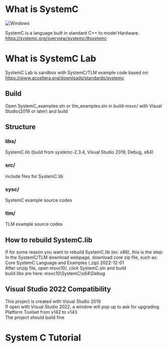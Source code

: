 # What is SystemC
![Windows](https://img.shields.io/badge/Windows-passing-brightgreen)

SystemC is a language built in standard C++ to model Hardware.   
https://systemc.org/overview/systemc/#systemc
# What is SystemC Lab
SystemC Lab is sandbox with SystemC/TLM example code based on:  
https://www.accellera.org/downloads/standards/systemc
## Build
Open SystemC_examples.sln or tlm_examples.sln in build-msvc/ with Visual Studio(2019 or later) and build  
## Structure
### libs/ 
SystemC.lib 
(build from systemc-2.3.4, Visual Studio 2019, Debug, x64)
### src/   
include files for SystemC.lib 
### sysc/
SystemC example source codes
### tlm/   
TLM example source codes 
## How to rebuild SystemC.lib
If for some reason you want to rebuild SystemC.lib (ex: x86), this is the step:  
In the SystemC/TLM download webpage, download core zip file, such as:  
Core SystemC Language and Examples (.zip) 2022-12-01  
After unzip file, open msvc10/, click SystemC.sln and build  
build libs are here: msvc10\SystemC\x64\Debug
## Visual Studio 2022 Compatibility
This project is created with Visual Studio 2019  
If open with Visual Studio 2022, a window will pop up to ask for upgrading Platform Toolset from v142 to v143  
The project should build fine  

# System C Tutorial




